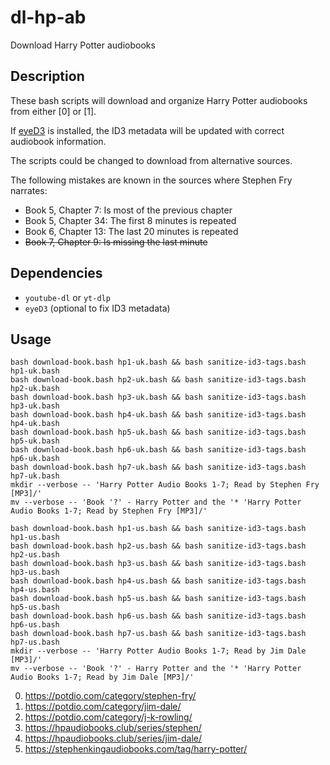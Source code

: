 # dl-hp-ab
Download Harry Potter audiobooks

## Description

These bash scripts will download and organize Harry Potter audiobooks from either [0] or [1].

If [eyeD3](https://eyed3.readthedocs.io/en/latest/) is installed, the ID3 metadata will be updated with correct audiobook information.

The scripts could be changed to download from alternative sources.

The following mistakes are known in the sources where Stephen Fry narrates:
- Book 5, Chapter 7: Is most of the previous chapter
- Book 5, Chapter 34: The first 8 minutes is repeated
- Book 6, Chapter 13: The last 20 minutes is repeated
- ~~Book 7, Chapter 9: Is missing the last minute~~

## Dependencies

* `youtube-dl` or `yt-dlp`
* `eyeD3` (optional to fix ID3 metadata)

## Usage

```
bash download-book.bash hp1-uk.bash && bash sanitize-id3-tags.bash hp1-uk.bash
bash download-book.bash hp2-uk.bash && bash sanitize-id3-tags.bash hp2-uk.bash
bash download-book.bash hp3-uk.bash && bash sanitize-id3-tags.bash hp3-uk.bash
bash download-book.bash hp4-uk.bash && bash sanitize-id3-tags.bash hp4-uk.bash
bash download-book.bash hp5-uk.bash && bash sanitize-id3-tags.bash hp5-uk.bash
bash download-book.bash hp6-uk.bash && bash sanitize-id3-tags.bash hp6-uk.bash
bash download-book.bash hp7-uk.bash && bash sanitize-id3-tags.bash hp7-uk.bash
mkdir --verbose -- 'Harry Potter Audio Books 1-7; Read by Stephen Fry [MP3]/'
mv --verbose -- 'Book '?' - Harry Potter and the '* 'Harry Potter Audio Books 1-7; Read by Stephen Fry [MP3]/'

bash download-book.bash hp1-us.bash && bash sanitize-id3-tags.bash hp1-us.bash
bash download-book.bash hp2-us.bash && bash sanitize-id3-tags.bash hp2-us.bash
bash download-book.bash hp3-us.bash && bash sanitize-id3-tags.bash hp3-us.bash
bash download-book.bash hp4-us.bash && bash sanitize-id3-tags.bash hp4-us.bash
bash download-book.bash hp5-us.bash && bash sanitize-id3-tags.bash hp5-us.bash
bash download-book.bash hp6-us.bash && bash sanitize-id3-tags.bash hp6-us.bash
bash download-book.bash hp7-us.bash && bash sanitize-id3-tags.bash hp7-us.bash
mkdir --verbose -- 'Harry Potter Audio Books 1-7; Read by Jim Dale [MP3]/'
mv --verbose -- 'Book '?' - Harry Potter and the '* 'Harry Potter Audio Books 1-7; Read by Jim Dale [MP3]/'
```

0. https://potdio.com/category/stephen-fry/
0. https://potdio.com/category/jim-dale/
0. https://potdio.com/category/j-k-rowling/
0. https://hpaudiobooks.club/series/stephen/
0. https://hpaudiobooks.club/series/jim-dale/
0. https://stephenkingaudiobooks.com/tag/harry-potter/
